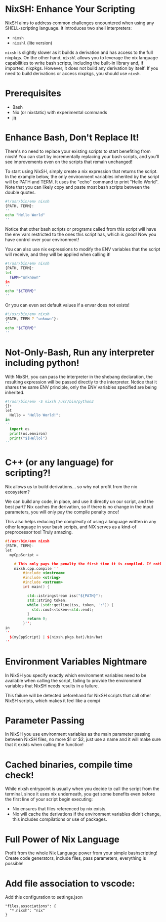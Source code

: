 # NixSH: Enhance Your Scripting

NixSH aims to address common challenges encountered when using any SHELL-scripting language. It introduces two shell interpreters:

- `nixsh`
- `nixshl` (lite version)

`nixsh` is slightly slower as it builds a derivation and has access to the full nixpkgs. On the other hand, `nixshl` allows you to leverage the nix language capabilities to write bash scripts, including the built-in library and, if imported, nixpkgs. However, it does not build any derivation by itself. If you need to build derivations or access nixpkgs, you should use `nixsh`.

# Prerequisites
- Bash
- Nix (or nixstatic) with experimental commands
- jq

# Enhance Bash, Don't Replace It!

There's no need to replace your existing scripts to start benefiting from nixsh! You can start by incrementally replacing your bash scripts, and you'll see improvements even on the scripts that remain unchanged!

To start using NixSH, simply create a nix expression that returns the script. In the example below, the only environment variables inherited by the script will be PATH and TERM. It uses the "echo" command to print "Hello World". Note that you can likely copy and paste most bash scripts between the double quotes.

```bash
#!/usr/bin/env nixsh
{PATH, TERM}:
''
echo "Hello World"
''
```

Notice that other bash scripts or programs called from this script will have the env vars restricted to the ones this script has, which is good! Now you have control over your environment!

You can also use nix expressions to modify the ENV variables that the script will receive, and they will be applied when calling it!

```bash
#!/usr/bin/env nixsh
{PATH, TERM}:
let 
  TERM="unknown"
in
''
echo "${TERM}"
''
```

Or you can even set default values if a envar does not exists!

```bash
#!/usr/bin/env nixsh
{PATH, TERM ? "unkown"}:
''
echo "${TERM}"
''
```


# Not-Only-Bash, Run any interpreter including python!

With NixSH, you can pass the interpreter in the shebang declaration, the resulting expression will be passed directly to the interpreter.
Notice that it shares the same ENV principle, only the ENV variables specified are being inherited.

```python
#!/usr/bin/env -S nixsh /usr/bin/python3
{}:
let 
  Hello = "Hello World!";
in
''
  import os
  print(os.environ)
  print("${Hello}")
''
```

# C++ (or any language) for scripting?!

Nix allows us to build derivations... 
so why not profit from the nix ecosystem?

We can build any code, in place, and use it directly un our script, and the best part?
Nix caches the derivation, so if there is no change in the input parameters, you will only pay the compile penalty once!

This also helps reducing the complexity of using a language written in any other language in your bash scripts, and NIX serves as a kind-of
preprocessor too! Truly amazing.


```c++
#!/usr/bin/env nixsh
{PATH, TERM}:
let 
  myCppScript =

    # This only pays the penalty the first time it is compiled. If nothing changes in the environment, the binary is cached.
    nixsh.cpp.compile ''
        #include <iostream>
        #include <string>
        #include <sstream>
        int main() {

          std::istringstream iss("${PATH}");
          std::string token;
          while (std::getline(iss, token, ':')) {
            std::cout<<token<<std::endl;
          }
          return 0;
        }'';
in
''
  ${myCppScript} | ${nixsh.pkgs.bat}/bin/bat
''
```


# Environment Variables Nightmare
In NixSH you specify exactly which environment variables need to be available when calling the script,
failing to provide the environment variables that NixSH needs results in a failure.

This failure will be detected beforehand for NixSH scripts that call other NixSH scripts, which makes it feel like a compi 

# Parameter Passing
In NixSH you use environment variables as the main parameter passing between NixSH files, no more $1 or $2, just use a name and it will make sure that it exists when calling the function!

# Cached binaries, compile time check!
While nixsh entrypoint is usually when you decide to call the script from the terminal, since it uses nix underneath, 
you get some benefits even before the first line of your script begin executing:

- Nix ensures that files referenced by nix exists.
- Nix will cache the derivations if the environment variables didn't change, this includes compilations or use of packages. 

# Full Power of Nix Language
Profit from the whole Nix Language power from your simple bashscripting! 
Create code generators, include files, pass parameters, everything is possible!

# Add file association to vscode:

Add this configuration to settings.json

```
"files.associations": {
  "*.nixsh": "nix"
}
```